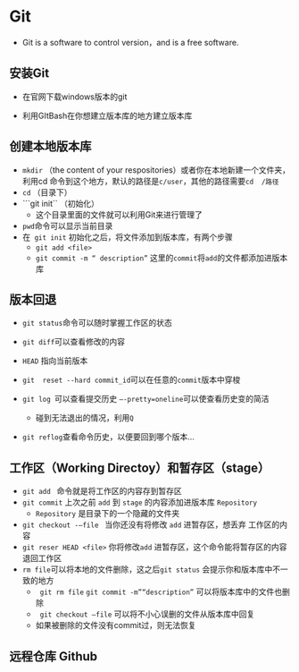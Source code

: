 # Git

* Git is a software to control version，and is a free software.

## 安装Git

* 在官网下载windows版本的git

* 利用GItBash​在你想建立版本库的地方建立版本库
  

## 创建本地版本库

  * ```mkdir```  （the content of your respositories）或者你在本地新建一个文件夹，利用cd 命令到这个地方，默认的路径是```c/user```，其他的路径需要```cd  /路径```
  * ```cd``` （目录下）
  * ```git init`` （初始化） 
      * 这个目录里面的文件就可以利用Git来进行管理了
  * ```pwd```命令可以显示当前目录
* 在``` git init``` 初始化之后，将文件添加到版本库，有两个步骤
  * ```git add <file>```
  * ```git commit -m “ description”```   这里的```commit```将```add```的文件都添加进版本库



## 版本回退

* ```git status```命令可以随时掌握工作区的状态
* ```git diff```可以查看修改的内容
* ```HEAD``` 指向当前版本 
* ```git  reset --hard commit_id```可以在任意的```commit```版本中穿梭
* ```git log ```可以查看提交历史 ```–-pretty=oneline```可以使查看历史变的简洁    
  * 碰到无法退出的情况，利用```Q```

* ```git reflog```查看命令历史，以便要回到哪个版本…
## 工作区（Working Directoy）和暂存区（stage）

* ```git add ``` 命令就是将工作区的内容存到暂存区
* ```git commit``` 上次之前 ```add``` 到 ```stage``` 的内容添加进版本库 ```Repository```
  * ```Repository``` 是目录下的一个隐藏的文件夹
* ```git checkout -–file ```   当你还没有将修改 ```add``` 进暂存区，想丢弃 工作区的内容
* ```git reser HEAD <file>``` 你将修改```add``` 进暂存区，这个命令能将暂存区的内容退回工作区
* ```rm file```可以将本地的文件删除，这之后```git status``` 会提示你和版本库中不一致的地方
  * ``` git rm file```  ```git commit -m”“description”``` 可以将版本库中的文件也删除
  * ``` git checkout –file``` 可以将不小心误删的文件从版本库中回复
  * 如果被删除的文件没有commit过，则无法恢复



## 远程仓库 Github